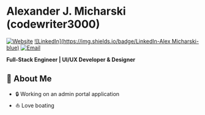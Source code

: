 # Alexander J. Micharski (codewriter3000)

[![Website](https://img.shields.io/badge/Website-https://www.amicharski.com-blue)](https://www.amicharski.com)
[![LinkedIn](https://img.shields.io/badge/LinkedIn-Alex Micharski-blue)](https://www.linkedin.com/in/alexander-micharski-91a520199/)
[![Email](https://img.shields.io/badge/Email-alex@amicharski.com-green)](mailto:alex@amicharski.com)

**Full-Stack Engineer | UI/UX Developer & Designer**

## 🚀 About Me

- 🔒 Working on an admin portal application
- ⛵ Love boating
